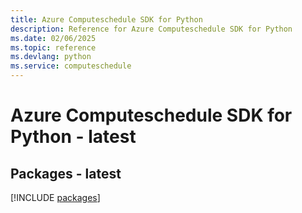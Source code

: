 ```yaml
---
title: Azure Computeschedule SDK for Python
description: Reference for Azure Computeschedule SDK for Python
ms.date: 02/06/2025
ms.topic: reference
ms.devlang: python
ms.service: computeschedule
---
```

# Azure Computeschedule SDK for Python - latest
## Packages - latest
[!INCLUDE [packages](computeschedule-index.md)]